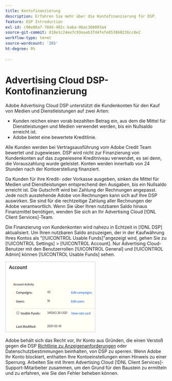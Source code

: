```yaml
---
title: Kontofinanzierung
description: Erfahren Sie mehr über die Kontofinanzierung für DSP.
feature: DSP Introduction
exl-id: c90e88a7-78dd-402c-baba-9bac360093a4
source-git-commit: d10e1c24ee7c93eaab3fd4fefe853860226cc8e2
workflow-type: tm+mt
source-wordcount: '265'
ht-degree: 0%

---
```


# Advertising Cloud DSP-Kontofinanzierung

Adobe Advertising Cloud DSP unterstützt die Kundenkonten für den Kauf von Medien und Dienstleistungen auf zwei Arten:

* Kunden reichen einen vorab bezahlten Betrag ein, aus dem die Mittel für Dienstleistungen und Medien verwendet werden, bis ein Nullsaldo erreicht ist.
* Adobe bietet eine bewertete Kreditlinie.

Alle Kunden werden bei Vertragsausführung vom Adobe Credit Team bewertet und zugewiesen. DSP wird nicht zur Finanzierung von Kundenkonten auf das zugewiesene Kreditniveau verwendet, es sei denn, die Vorauszahlung wurde geleistet. Konten werden innerhalb von 24 Stunden nach der Kontoerstellung finanziert.

Da Kunden für ihre Kredit- oder Vorkasse ausgeben, sinken die Mittel für Medien und Dienstleistungen entsprechend den Ausgaben, bis ein Nullsaldo erreicht ist. Die Gutschrift wird bei Zahlung der Rechnungen angepasst. Jede noch ausstehende Adobe von Rechnungen kann sich auf Ihre DSP auswirken. Sie sind für die rechtzeitige Zahlung aller Rechnungen der Adobe verantwortlich. Wenn Sie über Ihren nutzbaren Saldo hinaus Finanzmittel benötigen, wenden Sie sich an Ihr Advertising Cloud [!DNL Client Services]-Team.

Die Finanzierung von Kundenkonten wird nahezu in Echtzeit in [!DNL DSP] aktualisiert. Um Ihren nutzbaren Saldo anzuzeigen, der in der Kaufwährung Ihres Kontos als &quot;[!UICONTROL Usable Funds]&quot;angezeigt wird, gehen Sie zu [!UICONTROL Settings] > [!UICONTROL Account]. Nur Advertising Cloud-Benutzer mit den Benutzerrollen [!UICONTROL General] und [!UICONTROL Admin] können [!UICONTROL Usable Funds] sehen.

![Verwendbare Mittel für ein Konto](/help/dsp/assets/account-usable-funds.png)

Adobe behält sich das Recht vor, Ihr Konto aus Gründen, die einen Verstoß gegen die DSP [Richtlinie zu Anzeigenanforderungen](/help/policies/ad-requirements-policy.md) oder Datenschutzbestimmungen beinhalten, von DSP zu sperren. Wenn Adobe Ihr Konto blockiert, enthalten Ihre Kontoeinstellungen einen Hinweis zu einer Sperrung. Arbeiten Sie mit Ihrem Advertising Cloud [!DNL Client Services]-Support-Mitarbeiter zusammen, um den Grund für den Baustein zu ermitteln und zu erfahren, wie Sie den Fehler beheben können.
